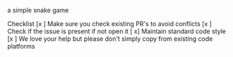 a simple snake game

Checklist
[x ] Make sure you check existing PR's to avoid conflicts
[x ] Check if the issue is present if not open it
[ x] Maintain standard code style
[x ] We love your help but please don't simply copy from existing code platforms
